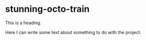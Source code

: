 # stunning-octo-train

This is a heading.

Here I can write some text about something to do with the project.

